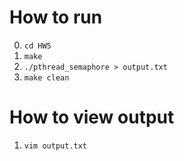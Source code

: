 # How to run
0. `cd HW5`
1. `make`
2. `./pthread_semaphore > output.txt`
3. `make clean`

# How to view output
1. `vim output.txt`
